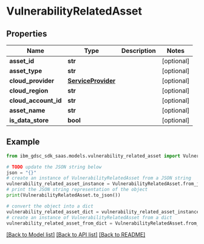 # VulnerabilityRelatedAsset


## Properties

Name | Type | Description | Notes
------------ | ------------- | ------------- | -------------
**asset_id** | **str** |  | [optional] 
**asset_type** | **str** |  | [optional] 
**cloud_provider** | [**ServiceProvider**](ServiceProvider.md) |  | [optional] 
**cloud_region** | **str** |  | [optional] 
**cloud_account_id** | **str** |  | [optional] 
**asset_name** | **str** |  | [optional] 
**is_data_store** | **bool** |  | [optional] 

## Example

```python
from ibm_gdsc_sdk_saas.models.vulnerability_related_asset import VulnerabilityRelatedAsset

# TODO update the JSON string below
json = "{}"
# create an instance of VulnerabilityRelatedAsset from a JSON string
vulnerability_related_asset_instance = VulnerabilityRelatedAsset.from_json(json)
# print the JSON string representation of the object
print(VulnerabilityRelatedAsset.to_json())

# convert the object into a dict
vulnerability_related_asset_dict = vulnerability_related_asset_instance.to_dict()
# create an instance of VulnerabilityRelatedAsset from a dict
vulnerability_related_asset_from_dict = VulnerabilityRelatedAsset.from_dict(vulnerability_related_asset_dict)
```
[[Back to Model list]](../README.md#documentation-for-models) [[Back to API list]](../README.md#documentation-for-api-endpoints) [[Back to README]](../README.md)


